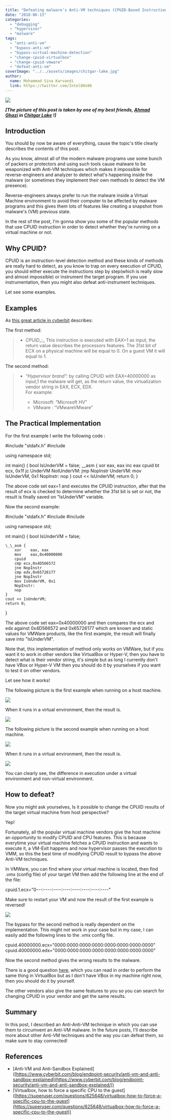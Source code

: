 ```yaml
---
title: "Defeating malware's Anti-VM techniques (CPUID-Based Instructions)"
date: "2018-06-13"
categories: 
  - "debugging"
  - "hypervisor"
  - "malware"
tags: 
  - "anti-anti-vm"
  - "bypass-anti-vm"
  - "bypass-virtual-machine-detection"
  - "change-cpuid-virtualbox"
  - "change-cpuid-vmware"
  - "defeat-anti-vm"
coverImage: "../../assets/images/chitgar-lake.jpg"
author:
  name: Mohammad Sina Karvandi
  link: https://twitter.com/Intel80x86
---
```


![](../../assets/images/chitgar-lake.jpg)

_**\[The picture of this post is taken by one of my best friends, [Ahmad Ghazi](https://twitter.com/amdgzi) in [Chitgar Lake](https://en.wikipedia.org/wiki/Chitgar_Lake) !\]**_

## Introduction

You should by now be aware of everything, cause the topic's title clearly describes the contents of this post.

As you know, almost all of the modern malware programs use some bunch of packers or protectors and using such tools cause malware to be weaponized with Anti-VM techniques which makes it impossible for reverse-engineers and analyzer to detect what's happening inside the malware (or sometimes they implement their own methods to detect the VM presence).

Reverse-engineers always prefer to run the malware inside a Virtual Machine environment to avoid their computer to be affected by malware programs and this gives them lots of features like creating a snapshot from malware's (VM) previous state.

In the rest of the post, I'm gonna show you some of the popular methods that use CPUID instruction in order to detect whether they're running on a virtual machine or not.

## Why CPUID?

CPUID is an instruction-level detection method and these kinds of methods are really hard to detect, as you know to trap on every execution of CPUID, you should either execute the instructions step by step(which is really slow and almost impossible) or instrument the target program. If you use instrumentation, then you might also defeat anti-instrument techniques.

Let see some examples.

## Examples

As [this great article in cyberbit](https://www.cyberbit.com/blog/endpoint-security/anti-vm-and-anti-sandbox-explained/) describes:

The first method:

> - _CPUID__:_ This instruction is executed with EAX=1 as input, the return value describes the processors features. The 31st bit of ECX on a physical machine will be equal to 0. On a guest VM it will equal to 1.

The second method:

> - _“Hypervisor brand”:_ by calling CPUID with EAX=40000000 as input,1 the malware will get, as the return value, the virtualization vendor string in EAX, ECX, EDX.  
>     For example:
>     
>     - Microsoft: “Microsoft HV”
>     - VMware : “VMwareVMware”

## The Practical Implementation

For the first example I write the following code :

#include "stdafx.h"
#include <iostream>

using namespace std;

int main()
{
	bool IsUnderVM = false;
	\_\_asm {
		xor    eax, eax
		inc    eax
		cpuid
		bt     ecx, 0x1f
		jc     UnderVM
		NotUnderVM:
		jmp     NopInstr
		UnderVM:
		mov    IsUnderVM, 0x1
		NopInstr:
		nop
	}
	cout << IsUnderVM;
    return 0;
}

The above code set eax=1 and executes the CPUID instruction, after that the result of ecx is checked to determine whether the 31st bit is set or not, the result is finally saved on "IsUnderVM" variable.

Now the second example:

#include "stdafx.h"
#include <iostream>
#include <string>

using namespace std;

int main()
{
	bool IsUnderVM = false;

	\_\_asm {
		xor    eax, eax
		mov    eax,0x40000000
		cpuid
		cmp ecx,0x4D566572
		jne NopInstr
		cmp edx,0x65726177
		jne NopInstr
		mov IsUnderVM, 0x1
		NopInstr:
		nop
	}
	cout << IsUnderVM;
	return 0;
}

The above code set eax=0x40000000 and then compares the ecx and edx against 0x4D566572 and 0x65726177 which are known and static values for VMWare products, like the first example, the result will finally save into "IsUnderVM".

Note that, this implementation of method only works on VMWare, but if you want it to work in other vendors like VirtualBox or Hyper-V, then you have to detect what is their vendor string, it's simple but as long I currently don't have VBox or Hyper-V VM then you should do it by yourselves if you want to test it on other vendors.

Let see how it works!

The following picture is the first example when running on a host machine.

![](../../assets/images/vm-detection-example-1.png)

When it runs in a virtual environment, then the result is.

![](../../assets/images/m-detection-example-2.png)

The following picture is the second example when running on a host machine.

![](../../assets/images/vm-detection-example-3.png)

When it runs in a virtual environment, then the result is.

![](../../assets/images/vm-detection-example-4.png)

You can clearly see, the difference in execution under a virtual environment and non-virtual environment.

## How to defeat?

Now you might ask yourselves, Is it possible to change the CPUID results of the target virtual machine from host perspective?

Yep!

Fortunately, all the popular virtual machine vendors give the host machine an opportunity to modify CPUID and CPU features. This is because everytime your virtual machine fetches a CPUID instruction and wants to execute it, a VM-Exit happens and now hypervisor passes the execution to VMM, so this the best time of modifying CPUID result to bypass the above Anti-VM techniques.

In VMWare, you can find where your virtual machine is located, then find .vmx (config file) of your target VM then add the following line at the end of the file:

cpuid.1.ecx="0---:----:----:----:----:----:----:----"

Make sure to restart your VM and now the result of the first example is reversed!

![](../../assets/images/anti-vm-bypass.png)

The bypass for the second method is really dependent on the implementation. This might not work in your case but in my case, I can easily add the following lines to the .vmx config file.

cpuid.40000000.ecx="0000:0000:0000:0000:0000:0000:0000:0000"
cpuid.40000000.edx="0000:0000:0000:0000:0000:0000:0000:0000"

Now the second method gives the wrong results to the malware.

There is a good question [here](https://superuser.com/questions/625648/virtualbox-how-to-force-a-specific-cpu-to-the-guest), which you can read in order to perform the same thing in VirtualBox but as I don't have VBox in my machine right now, then you should do it by yourself.

The other vendors also give the same features to you so you can search for changing CPUID in your vendor and get the same results.

## Summary

In this post, I described an Anti-Anti-VM technique in which you can use them to circumvent an Anti-VM malware. In the future posts, I'll describe more about other Anti-VM techniques and the way you can defeat them, so make sure to stay connected!

## References

- \[Anti-VM and Anti-Sandbox Explained\] ([https://www.cyberbit.com/blog/endpoint-security/anti-vm-and-anti-sandbox-explained](https://www.cyberbit.com/blog/endpoint-security/anti-vm-and-anti-sandbox-explained/))
- \[Virtualbox, how to force a specific CPU to the guest\] ([https://superuser.com/questions/625648/virtualbox-how-to-force-a-specific-cpu-to-the-guest](https://superuser.com/questions/625648/virtualbox-how-to-force-a-specific-cpu-to-the-guest))
